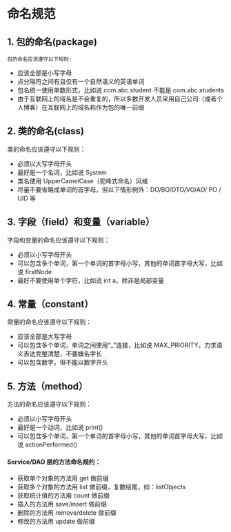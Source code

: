<!--
 * @Descripttion: 
 * @version: 
 * @Author: naxiaozi
 * @Date: 2022-06-23 16:34:46
 * @LastEditors: Please set LastEditors
 * @LastEditTime: 2022-06-23 16:55:52
-->
# 命名规范
## 1. 包的命名(package)      
    包的命名应该遵守以下规则:       
   * 应该全部是小写字母
   * 点分隔符之间有且仅有一个自然语义的英语单词
   * 包名统一使用单数形式，比如说 com.abc.student 不能是 com.abc.students
   * 由于互联网上的域名是不会重复的，所以多数开发人员采用自己公司（或者个人博客）在互联网上的域名称作为包的唯一前缀
## 2. 类的命名(class)      
   类的命名应该遵守以下规则：   

   * 必须以大写字母开头
   * 最好是一个名词，比如说 System
   * 类名使用 UpperCamelCase（驼峰式命名）风格
   * 尽量不要省略成单词的首字母，但以下情形例外：DO/BO/DTO/VO/AO/ PO / UID 等
## 3. 字段（field）和变量（variable）   

   字段和变量的命名应该遵守以下规则：
   * 必须以小写字母开头
   * 可以包含多个单词，第一个单词的首字母小写，其他的单词首字母大写，比如说 firstNode
   * 最好不要使用单个字符，比如说 int a，除非是局部变量
## 4. 常量（constant）    
   常量的命名应该遵守以下规则：
   * 应该全部是大写字母
   * 可以包含多个单词，单词之间使用“_”连接，比如说 MAX_PRIORITY，力求语义表达完整清楚，不要嫌名字长
   * 可以包含数字，但不能以数字开头
## 5. 方法（method）    
   方法的命名应该遵守以下规则：
   * 必须以小写字母开头
   * 最好是一个动词，比如说 print()
   * 可以包含多个单词，第一个单词的首字母小写，其他的单词首字母大写，比如说 actionPerformed()    
  #### Service/DAO 层的方法命名规约：
  * 获取单个对象的方法用 get 做前缀
  * 获取多个对象的方法用 list 做前缀，复数结尾，如：listObjects
  * 获取统计值的方法用 count 做前缀
  * 插入的方法用 save/insert 做前缀
  * 删除的方法用 remove/delete 做前缀
  * 修改的方法用 update 做前缀
